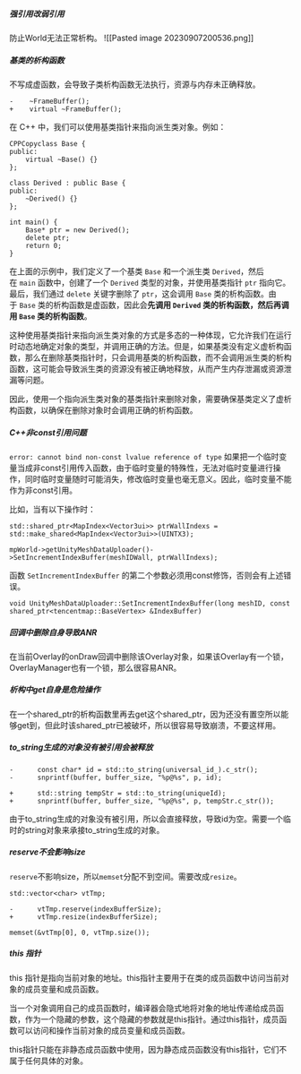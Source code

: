 
##### 强引用改弱引用
防止World无法正常析构。
![[Pasted image 20230907200536.png]]


##### 基类的析构函数
不写成虚函数，会导致子类析构函数无法执行，资源与内存未正确释放。
```
-    ~FrameBuffer();
+    virtual ~FrameBuffer();
```

在 C++ 中，我们可以使用基类指针来指向派生类对象。例如：
```
CPPCopyclass Base {
public:
    virtual ~Base() {}
};

class Derived : public Base {
public:
    ~Derived() {}
};

int main() {
    Base* ptr = new Derived();
    delete ptr;
    return 0;
}
```

在上面的示例中，我们定义了一个基类 `Base` 和一个派生类 `Derived`，然后在 `main` 函数中，创建了一个 `Derived` 类型的对象，并使用基类指针 `ptr` 指向它。最后，我们通过 `delete` 关键字删除了 `ptr`，这会调用 `Base` 类的析构函数。由于 `Base` 类的析构函数是虚函数，因此会**先调用 `Derived` 类的析构函数，然后再调用 `Base` 类的析构函数**。

这种使用基类指针来指向派生类对象的方式是多态的一种体现，它允许我们在运行时动态地确定对象的类型，并调用正确的方法。但是，如果基类没有定义虚析构函数，那么在删除基类指针时，只会调用基类的析构函数，而不会调用派生类的析构函数，这可能会导致派生类的资源没有被正确地释放，从而产生内存泄漏或资源泄漏等问题。

因此，使用一个指向派生类对象的基类指针来删除对象，需要确保基类定义了虚析构函数，以确保在删除对象时会调用正确的析构函数。

##### C++非const引用问题 
`error: cannot bind non-const lvalue reference of type` 如果把一个临时变量当成非const引用传入函数，由于临时变量的特殊性，无法对临时变量进行操作，同时临时变量随时可能消失，修改临时变量也毫无意义。因此，临时变量不能作为非const引用。

比如，当有以下操作时：
```
std::shared_ptr<MapIndex<Vector3ui>> ptrWallIndexs = std::make_shared<MapIndex<Vector3ui>>(UINTX3);

mpWorld->getUnityMeshDataUploader()->SetIncrementIndexBuffer(meshIDWall, ptrWallIndexs);
```

函数 `SetIncrementIndexBuffer` 的第二个参数必须用const修饰，否则会有上述错误。
```
void UnityMeshDataUploader::SetIncrementIndexBuffer(long meshID, const shared_ptr<tencentmap::BaseVertex> &IndexBuffer)
```


##### 回调中删除自身导致ANR
在当前Overlay的onDraw回调中删除该Overlay对象，如果该Overlay有一个锁，OverlayManager也有一个锁，那么很容易ANR。

##### 析构中get自身是危险操作
在一个shared_ptr的析构函数里再去get这个shared_ptr，因为还没有置空所以能够get到，但此时该shared_ptr已被破坏，所以很容易导致崩溃，不要这样用。

##### to_string生成的对象没有被引用会被释放
```
-      const char* id = std::to_string(universal_id_).c_str();  
-      snprintf(buffer, buffer_size, "%p@%s", p, id);

+      std::string tempStr = std::to_string(uniqueId);
+      snprintf(buffer, buffer_size, "%p@%s", p, tempStr.c_str());
```

由于to_string生成的对象没有被引用，所以会直接释放，导致id为空。需要一个临时的string对象来承接to_string生成的对象。

##### reserve不会影响size
`reserve`不影响size，所以`memset`分配不到空间。需要改成`resize`。
```
std::vector<char> vtTmp;

-      vtTmp.reserve(indexBufferSize);
+      vtTmp.resize(indexBufferSize);

memset(&vtTmp[0], 0, vtTmp.size());
```

##### this 指针
this 指针是指向当前对象的地址。this指针主要用于在类的成员函数中访问当前对象的成员变量和成员函数。

当一个对象调用自己的成员函数时，编译器会隐式地将对象的地址传递给成员函数，作为一个隐藏的参数，这个隐藏的参数就是this指针。通过this指针，成员函数可以访问和操作当前对象的成员变量和成员函数。

this指针只能在非静态成员函数中使用，因为静态成员函数没有this指针，它们不属于任何具体的对象。